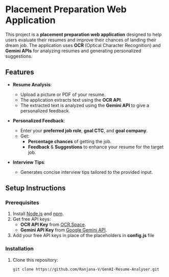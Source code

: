 # Placement Preparation Web Application

This project is a **placement preparation web application** designed to help users evaluate their resumes and improve their chances of landing their dream job. The application uses **OCR** (Optical Character Recognition) and **Gemini APIs** for analyzing resumes and generating personalized suggestions.

## Features

- **Resume Analysis**: 
  - Upload a picture or PDF of your resume.
  - The application extracts text using the **OCR API**.
  - The extracted text is analyzed using the **Gemini API** to give a personalized feedback.

- **Personalized Feedback**:
  - Enter your **preferred job role**, **goal CTC**, and **goal company**.
  - Get:
    - **Percentage chances** of getting the job.
    - **Feedback**  & **Suggestions** to enhance your resume for the target job.

- **Interview Tips**:
  - Generates concise interview tips tailored to the provided input.

## Setup Instructions

### Prerequisites
1. Install [Node.js](https://nodejs.org) and [npm](https://www.npmjs.com/).
2. Get free API keys:
   - **OCR API Key** from [OCR.Space](https://ocr.space/ocrapi).
   - **Gemini API Key** from [Google Gemini API](https://ai.google.dev/gemini-api/docs/api-key).
3. Add your free API keys in place of the placeholders in **config.js** file

### Installation
1. Clone this repository:
   ```bash
   git clone https://github.com/Ranjana-V/GenAI-Resume-Analyser.git
   
